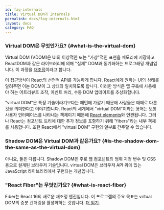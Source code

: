 ```yaml
---
id: faq-internals
title: Virtual DOM과 Internals
permalink: docs/faq-internals.html
layout: docs
category: FAQ
---
```


### Virtual DOM은 무엇인가요? {#what-is-the-virtual-dom}

Virtual DOM (VDOM)은 UI의 이상적인 또는 "가상"적인 표현을 메모리에 저장하고 ReactDOM과 같은 라이브러리에 의해 "실제" DOM과 동기화하는 프로그래밍 개념입니다. 이 과정을 [재조정](/docs/reconciliation.html)이라고 합니다.

이 접근방식이 React의 선언적 API를 가능하게 합니다. React에게 원하는 UI의 상태를 알려주면 이는 DOM이 그 상태와 일치하도록 합니다. 이러한 방식은 앱 구축에 사용해야 하는 어트리뷰트 조작, 이벤트 처리, 수동 DOM 업데이트를 추상화합니다.

"virtual DOM"은 특정 기술이라기보다는 패턴에 가깝기 때문에 사람들은 때때로 다른 것을 의미한다고 이야기합니다. React의 세계에서 "virtual DOM"이라는 용어는 보통 사용자 인터페이스를 나타내는 객체이기 때문에 [React elements](/docs/rendering-elements.html)와 연관됩니다. 그러나 React는 컴포넌트 트리에 대한 추가 정보를 포함하기 위해 "fibers"라는 내부 객체를 사용합니다. 또한 React에서 "virtual DOM" 구현의 일부로 간주할 수 있습니다.

### Shadow DOM은 Virtual DOM과 같은가요? {#is-the-shadow-dom-the-same-as-the-virtual-dom}

아니요, 둘은 다릅니다. Shadow DOM은 주로 웹 컴포넌트의 범위 지정 변수 및 CSS용으로 설계된 브라우저 기술입니다. virtual DOM은 브라우저 API 위에 있는 JavaScript 라이브러리에서 구현되는 개념입니다.

### "React Fiber"는 무엇인가요? {#what-is-react-fiber}

Fiber는 React 16의 새로운 재조정 엔진입니다. 이 프로그램의 주요 목표는 virtual DOM의 증분 렌더링을 활성화하는 것입니다. [더 읽기](https://github.com/acdlite/react-fiber-architecture).
